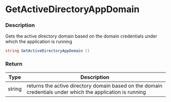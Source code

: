 # GetActiveDirectoryAppDomain

### Description

Gets the active directory domain based on the domain credentials under which the application is running

```c#
string GetActiveDirectoryAppDomain ()
```

### Return

| Type   | Description                                                                                                |
| ------ | ---------------------------------------------------------------------------------------------------------- |
| string | returns the active directory domain based on the domain credentials under which the application is running |
